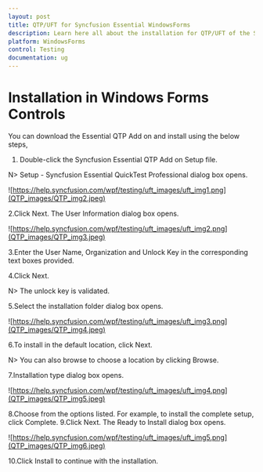```yaml
---
layout: post
title: QTP/UFT for Syncfusion Essential WindowsForms
description: Learn here all about the installation for QTP/UFT of the Syncfusion Windows Forms controls and more. 
platform: WindowsForms
control: Testing
documentation: ug
---
```


# Installation in Windows Forms Controls

You can download the Essential QTP Add on and install using the below steps,

1. Double-click the Syncfusion Essential QTP Add on Setup file.

N> Setup - Syncfusion Essential QuickTest Professional dialog box opens.

![https://help.syncfusion.com/wpf/testing/uft_images/uft_img1.png](QTP_images/QTP_img2.jpeg)

2.Click Next. The User Information dialog box opens.

![https://help.syncfusion.com/wpf/testing/uft_images/uft_img2.png](QTP_images/QTP_img3.jpeg)

3.Enter the User Name, Organization and Unlock Key in the corresponding text boxes provided.

4.Click Next.

N> The unlock key is validated.

5.Select the installation folder dialog box opens.

![https://help.syncfusion.com/wpf/testing/uft_images/uft_img3.png](QTP_images/QTP_img4.jpeg)

6.To install in the default location, click Next.

N> You can also browse to choose a location by clicking Browse.

7.Installation type dialog box opens.

![https://help.syncfusion.com/wpf/testing/uft_images/uft_img4.png](QTP_images/QTP_img5.jpeg)

8.Choose from the options listed. For example, to install the complete setup, click Complete.
9.Click Next. The Ready to Install dialog box opens.

![https://help.syncfusion.com/wpf/testing/uft_images/uft_img5.png](QTP_images/QTP_img6.jpeg)

10.Click Install to continue with the installation.